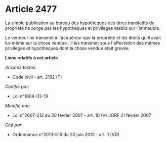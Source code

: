 # Article 2477

La simple publication au bureau des hypothèques des titres translatifs de propriété ne purge pas les hypothèques et
privilèges établis sur l'immeuble.

Le vendeur ne transmet à l'acquéreur que la propriété et les droits qu'il avait lui-même sur la chose vendue : il les
transmet sous l'affectation des mêmes privilèges et hypothèques dont la chose vendue était grevée.

**Liens relatifs à cet article**

_Anciens textes_:

  - Code civil - art. 2182 (T)

_Codifié par_:

  - Loi n°1804-03-19

_Modifié par_:

  - Loi n°2007-212 du 20 février 2007 - art. 10 (V) JORF 21 février 2007

_Cité par_:

  - Ordonnance n°2013-516 du 20 juin 2013 - art. 1 (VD)
